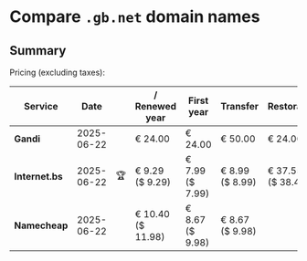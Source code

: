 # Compare `.gb.net` domain names

## Summary

Pricing (excluding taxes):

| Service | Date |  | / Renewed year | First year | Transfer | Restoration |
|--|--|--|--|--|--|--|
| **Gandi** | 2025-06-22 |  | € 24.00 | € 24.00 | € 50.00 | € 24.00 |
| **Internet.bs** | 2025-06-22 | 🏆 | € 9.29<br>($ 9.29) | € 7.99<br>($ 7.99) | € 8.99<br>($ 8.99) | € 37.55<br>($ 38.49) |
| **Namecheap** | 2025-06-22 |  | € 10.40<br>($ 11.98) | € 8.67<br>($ 9.98) | € 8.67<br>($ 9.98) |  |
